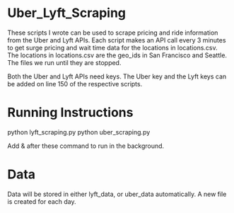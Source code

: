# Uber_Lyft_Scraping
These scripts I wrote can be used to scrape pricing and ride information from the Uber and Lyft APIs. Each script makes an API call every 3 minutes to get surge pricing and wait time data for the locations in locations.csv. The locations in locations.csv are the geo_ids in San Francisco and Seattle. The files we run until they are stopped. 

Both the Uber and Lyft APIs need keys. The Uber key and the Lyft keys can be added on line 150 of the respective scripts.

# Running Instructions

python lyft_scraping.py 
python uber_scraping.py

Add & after these command to run in the background.

# Data
Data will be stored in either lyft_data, or uber_data automatically. A new file is created for each day.
